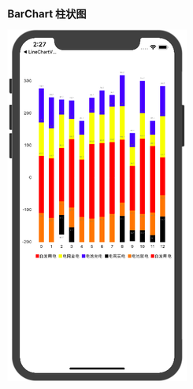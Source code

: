 
## BarChart 柱状图

![000](https://github.com/XLsn0wKit/BarChart/blob/master/Screenshot-000.png?raw=true)
